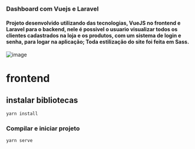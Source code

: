 ### Dashboard com Vuejs e Laravel
#### Projeto desenvolvido utilizando das tecnologias, VueJS no frontend e Laravel para o backend, nele é possivel o usuario  visualizar todos os clientes cadastrados na loja e os produtos, com um sistema de login e senha, para logar na aplicação; Toda estilização do site foi feita em Sass.  
![image](https://user-images.githubusercontent.com/48190578/147858985-7ee23cac-3af2-421d-891b-dae5884de2a7.PNG)


# frontend

## instalar bibliotecas
```
yarn install
```

### Compilar e iniciar projeto
```
yarn serve
```

